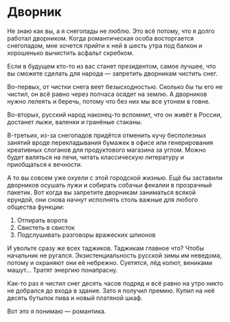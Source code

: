 
# Дворник

Не знаю как вы, а я снегопады не люблю. Это всё потому, что я долго работал дворником. Когда романтическая особа восторгается снегопадом, мне хочется прийти к ней в шесть утра под балкон и хорошенько вычистить асфальт скребком.

Если в будущем кто-то из вас станет президентом, самое лучшее, что вы сможете сделать для народа — запретить дворникам чистить снег. 

Во-первых, от чистки снега веет безысходностью. Сколько бы ты его не чистил, он всё равно через полчаса осядет на землю. А дворников нужно лелеять и беречь, потому что без них мы все утонем в говне.

Во-вторых, русский народ наконец-то вспомнит, что он живёт в России, достанет лыжи, валенки и гранёные стаканы. 

В-третьих, из-за снегопадов придётся отменить кучу бесполезных занятий вроде перекладывания бумажек в офисе или генерирования креативных слоганов для продуктового магазина за углом. Можно будет  валяться на печи, читать классическую литературу и приобщаться к вечности.

А то вы совсем уже охуели с этой городской жизнью. Ещё бы заставили дворников осушать лужи и собирать собачьи фекалии в прозрачный пакетик. Вот когда вы запретите дворникам заниматься всякой ерундой, они снова начнут исполнять столь важные для любого общества функции: 

1. Отпирать ворота
2. Свистеть в свисток
3. Подслушивать разговоры вражеских шпионов

И увольте сразу же всех таджиков. Таджикам главное что? Чтобы начальник не ругался. Экзистенциальность русской зимы им неведома, потому и охраняют они её небрежно. Суетятся, лёд колют, вениками машут… Тратят энергию понапрасну.

Как-то раз я чистил снег десять часов подряд и всё равно на утро никто не добрался до входа в здание. Зато я получил премию. Купил на неё десять бутылок пива и новый платяной шкаф. 

Вот это я понимаю — романтика.
